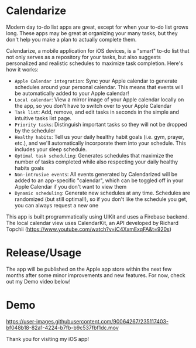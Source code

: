 # Calendarize

Modern day to-do list apps are great, except for when your to-do list grows long. These apps may be great at organizing your many tasks, but they don't help you make a plan to actually complete them.

Calendarize, a mobile application for iOS devices, is a "smart" to-do list that not only serves as a repository for your tasks, but also suggests personalized and realistic schedules to maximize task completion. Here's how it works:

- `Apple Calendar integration`: Sync your Apple calendar to generate schedules around your personal calendar. This means that events will be automatically added to your Apple calendar!
- `Local calendar`: View a mirror image of your Apple calendar locally on the app, so you don't have to switch over to your Apple Calendar
- `Task list`: Add, remove, and edit tasks in seconds in the simple and intuitive tasks list page.
- `Priority tasks`: Distinguish important tasks so they will not be dropped by the scheduler
- `Healthy habits`: Tell us your daily healthy habit goals (i.e. gym, prayer, etc.), and we'll automatically incorporate them into your schedule. This includes your sleep schedule.
- `Optimal task scheduling`: Generates schedules that maximize the number of tasks completed while also respecting your daily healthy habits goals
- `Non-intrusive events`: All events generated by Calendarized will be added to an app-specific "calendar", which can be toggled off in your Apple Calendar if you don't want to view them
- `Dynamic scheduling`: Generate new schedules at any time. Schedules are randomized (but still optimal!), so if you don't like the schedule you get, you can always request a new one

This app is built programmatically using UIKit and uses a Firebase backend. The local calendar view uses CalendarKit, an API developed by Richard Topchii (https://www.youtube.com/watch?v=iC4XxmExqFA&t=920s)

# Release/Usage
The app will be published on the Apple app store within the next few months after some minor improvements and new features. For now, check out my Demo video below!

# Demo
https://user-images.githubusercontent.com/90064267/235117403-bf048b18-82a1-4224-b7fb-b9c537fbf1dc.mov

Thank you for visiting my iOS app!
